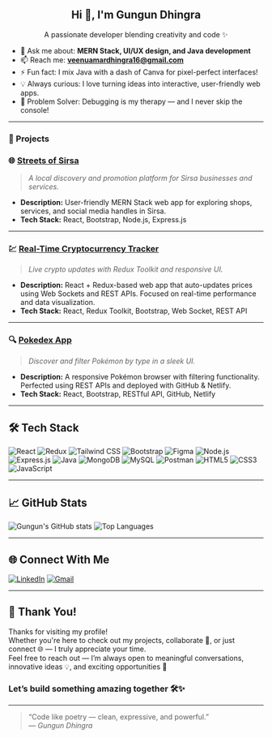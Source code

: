 <h2 align="center">Hi 👋, I'm Gungun Dhingra</h2>
<p align="center">A passionate developer blending creativity and code ✨</p>

- 💬 Ask me about: **MERN Stack, UI/UX design, and Java development**
- 📫 Reach me: **veenuamardhingra16@gmail.com**
- ⚡ Fun fact: I mix Java with a dash of Canva for pixel-perfect interfaces!
- 💡 Always curious: I love turning ideas into interactive, user-friendly web apps.
- 🧠 Problem Solver: Debugging is my therapy — and I never skip the console!
---
### 🚀 Projects

### 🌐 [**Streets of Sirsa**](https://github.com/gungun2004/streetsofsirsa)
> *A local discovery and promotion platform for Sirsa businesses and services.*

- **Description:** User-friendly MERN Stack web app for exploring shops, services, and social media handles in Sirsa.
- **Tech Stack:** React, Bootstrap, Node.js, Express.js

---

### 💹 [**Real-Time Cryptocurrency Tracker**](#)
> *Live crypto updates with Redux Toolkit and responsive UI.*

- **Description:** React + Redux-based web app that auto-updates prices using Web Sockets and REST APIs. Focused on real-time performance and data visualization.
- **Tech Stack:** React, Redux Toolkit, Bootstrap, Web Socket, REST API

---

### 🔍 [**Pokedex App**](https://github.com/gungun2004/pokedox)
> *Discover and filter Pokémon by type in a sleek UI.*

- **Description:** A responsive Pokémon browser with filtering functionality. Perfected using REST APIs and deployed with GitHub & Netlify.
- **Tech Stack:** React, Bootstrap, RESTful API, GitHub, Netlify

---

## 🛠️ Tech Stack

![React](https://img.shields.io/badge/React-61DAFB?style=for-the-badge&logo=react&logoColor=black)
![Redux](https://img.shields.io/badge/Redux-764ABC?style=for-the-badge&logo=redux&logoColor=white)
![Tailwind CSS](https://img.shields.io/badge/Tailwind_CSS-38B2AC?style=for-the-badge&logo=tailwind-css&logoColor=white)
![Bootstrap](https://img.shields.io/badge/Bootstrap-7952B3?style=for-the-badge&logo=bootstrap&logoColor=white)
![Figma](https://img.shields.io/badge/Figma-F24E1E?style=for-the-badge&logo=figma)
![Node.js](https://img.shields.io/badge/Node.js-339933?style=for-the-badge&logo=nodedotjs)
![Express.js](https://img.shields.io/badge/Express.js-000000?style=for-the-badge&logo=express&logoColor=white)
![Java](https://img.shields.io/badge/Java-ED8B00?style=for-the-badge&logo=java&logoColor=white)
![MongoDB](https://img.shields.io/badge/MongoDB-47A248?style=for-the-badge&logo=mongodb)
![MySQL](https://img.shields.io/badge/MySQL-00758F?style=for-the-badge&logo=mysql)
![Postman](https://img.shields.io/badge/Postman-FF6C37?style=for-the-badge&logo=postman&logoColor=white)
![HTML5](https://img.shields.io/badge/HTML5-E34F26?style=for-the-badge&logo=html5)
![CSS3](https://img.shields.io/badge/CSS3-1572B6?style=for-the-badge&logo=css3)
![JavaScript](https://img.shields.io/badge/JavaScript-F7DF1E?style=for-the-badge&logo=javascript&logoColor=black)


---

## 📈 GitHub Stats

![Gungun's GitHub stats](https://github-readme-stats.vercel.app/api?username=gungun2004&show_icons=true&theme=radical)
![Top Languages](https://github-readme-stats.vercel.app/api/top-langs/?username=gungun2004&layout=compact&theme=radical)

---

## 🌐 Connect With Me

[![LinkedIn](https://img.shields.io/badge/LinkedIn-0077B5?style=for-the-badge&logo=linkedin&logoColor=white)](https://linkedin.com/in/gungun-dhingra-b5a7425a)
[![Gmail](https://img.shields.io/badge/Gmail-D14836?style=for-the-badge&logo=gmail&logoColor=white)](mailto:veenuamardhingra16@gmail.com)

---

## 💖 Thank You!

Thanks for visiting my profile!  
Whether you're here to check out my projects, collaborate 🤝, or just connect 🌐 — I truly appreciate your time.  
Feel free to reach out — I’m always open to meaningful conversations, innovative ideas 💡, and exciting opportunities 🚀

### Let’s build something amazing together 🛠️✨

---

> “Code like poetry — clean, expressive, and powerful.”  
> — *Gungun Dhingra*
